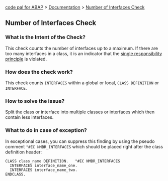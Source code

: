 [code pal for ABAP](../../README.md) > [Documentation](../check_documentation.md) > [Number of Interfaces Check](number-interfaces.md)

## Number of Interfaces Check

### What is the Intent of the Check?

This check counts the number of interfaces up to a maximum. If there are too many interfaces in a class, it is an indicator that the [single responsibility principle](https://en.wikipedia.org/wiki/Single_responsibility_principle) is violated.

### How does the check work?

This check counts `INTERFACES` within a global or local, `CLASS DEFINITION` or `INTERFACE`.

### How to solve the issue?

Split the class or interface into multiple classes or interfaces which then contain less interfaces.

### What to do in case of exception?

In exceptional cases, you can suppress this finding by using the pseudo comment `"#EC NMBR_INTERFACES` which should be placed right after the class definition header:

```abap
CLASS class_name DEFINITION.   "#EC NMBR_INTERFACES
  INTERFACES interface_name_one.
  INTERFACES interface_name_two.
ENDCLASS.
```

